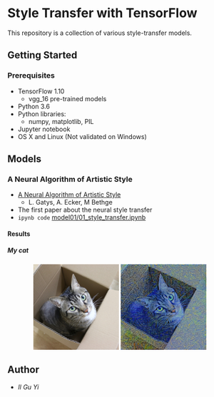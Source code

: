 # Style Transfer with TensorFlow

This repository is a collection of various style-transfer models.


## Getting Started

### Prerequisites
* TensorFlow 1.10
  * vgg_16 pre-trained models
* Python 3.6
* Python libraries:
  * numpy, matplotlib, PIL
* Jupyter notebook
* OS X and Linux (Not validated on Windows)


## Models

### A Neural Algorithm of Artistic Style
* [A Neural Algorithm of Artistic Style](https://arxiv.org/abs/1508.06576)
  * L. Gatys, A. Ecker, M Bethge
* The first paper about the neural style transfer 
* `ipynb code` [model01/01_style_transfer.ipynb](https://nbviewer.jupyter.org/github/ilguyi/style-transfer.tensorflow/blob/master/model01/01_style_transfer.ipynb)

#### Results
##### My cat
<p align="center">
<img src='./input_data/my_cat1.jpg' height='192px'>
<img src='./results/my_cat1_Gogh_The_Starry_Night_sw_1000.jpg' height='192px'>
</p>


## Author
* *Il Gu Yi*
